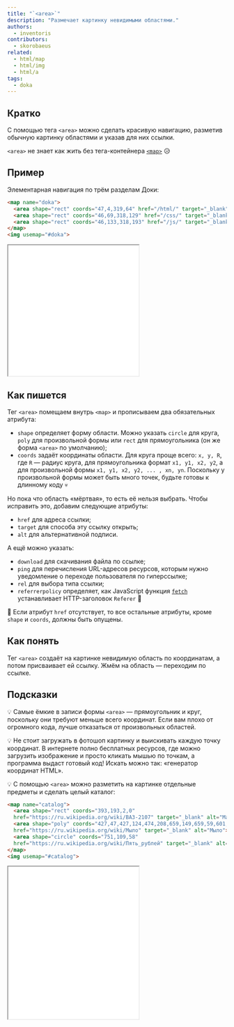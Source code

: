 ```yaml
---
title: "`<area>`"
description: "Размечает картинку невидимыми областями."
authors:
  - inventoris
contributors:
  - skorobaeus
related:
  - html/map
  - html/img
  - html/a
tags:
  - doka
---
```


## Кратко

С помощью тега `<area>` можно сделать красивую навигацию, разметив обычную картинку областями и указав для них ссылки.

<aside>

`<area>` не знает как жить без тега-контейнера [`<map>`](/html/map/) 😥

</aside>

## Пример

Элементарная навигация по трём разделам Доки:

```html
<map name="doka">
  <area shape="rect" coords="47,4,319,64" href="/html/" target="_blank" alt="HTML">
  <area shape="rect" coords="46,69,318,129" href="/css/" target="_blank" alt="CSS">
  <area shape="rect" coords="46,133,318,193" href="/js/" target="_blank" alt="JS">
</map>
<img usemap="#doka">
```

<iframe title="Базовый пример" src="demos/basic/" height="300"></iframe>

## Как пишется

Тег `<area>` помещаем внутрь `<map>` и прописываем два обязательных атрибута:

- `shape` определяет форму области. Можно указать `circle` для круга, `poly` для произвольной формы или `rect` для прямоугольника (он же форма `<area>` по умолчанию);
- `coords` задаёт координаты области. Для круга проще всего: `x, y, R`, где `R` — радиус круга, для прямоугольника формат `x1, y1, x2, y2`, а для произвольной формы `x1, y1, x2, y2, ... , xn, yn`. Поскольку у произвольной формы может быть много точек, будьте готовы к длинному коду 💀

Но пока что область «мёртвая», то есть её нельзя выбрать. Чтобы исправить это, добавим следующие атрибуты:

- `href` для адреса ссылки;
- `target` для способа эту ссылку открыть;
- `alt` для альтернативной подписи.

А ещё можно указать:

- `download` для скачивания файла по ссылке;
- `ping` для перечисления URL-адресов ресурсов, которым нужно уведомление о переходе пользователя по гиперссылке;
- `rel` для выбора типа ссылки;
- `referrerpolicy` определяет, как JavaScript функция [`fetch`](/js/fetch/) устанавливает HTTP-заголовок `Referer` 🤖

<aside>

🫥 Если атрибут `href` отсутствует, то все остальные атрибуты, кроме `shape` и `coords`, должны быть опущены.

</aside>

## Как понять

Тег `<area>` создаёт на картинке невидимую область по координатам, а потом присваивает ей ссылку. Жмём на область — переходим по ссылке.

## Подсказки

💡 Самые ёмкие в записи формы `<area>` — прямоугольник и круг, поскольку они требуют меньше всего координат. Если вам плохо от огромного кода, лучше отказаться от произвольных областей.

💡 Не стоит загружать в фотошоп картинку и выискивать каждую точку координат. В интернете полно бесплатных ресурсов, где можно загрузить изображение и просто кликать мышью по точкам, а программа выдаст готовый код! Искать можно так: «генератор координат HTML».

💡 С помощью `<area>` можно разметить на картинке отдельные предметы и сделать целый каталог:

```html
<map name="catalog">
  <area shape="rect" coords="393,193,2,0"
  href="https://ru.wikipedia.org/wiki/ВАЗ-2107" target="_blank" alt="Машина">
  <area shape="poly" coords="427,47,427,124,474,208,659,149,659,59,601,0"
  href="https://ru.wikipedia.org/wiki/Мыло" target="_blank" alt="Мыло">
  <area shape="circle" coords="751,109,58"
  href="https://ru.wikipedia.org/wiki/Пять_рублей" target="_blank" alt="Монета">
</map>
<img usemap="#catalog">
```

<iframe title="Пример каталога" src="demos/catalog/" height="350"></iframe>
